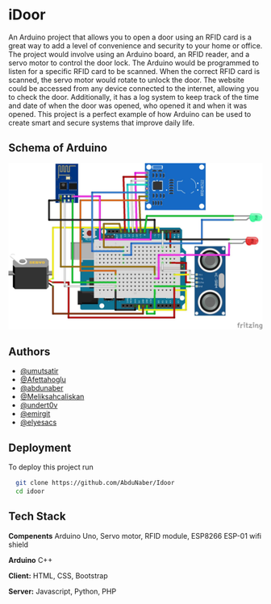 # iDoor

An Arduino project that allows you to open a door using an RFID card is a great way to add a level of convenience and security to your home or office. The project would involve using an Arduino board, an RFID reader, and a servo motor to control the door lock. The Arduino would be programmed to listen for a specific RFID card to be scanned. When the correct RFID card is scanned, the servo motor would rotate to unlock the door. The website could be accessed from any device connected to the internet, allowing you to check the door. Additionally, it has a log system to keep track of the time and date of when the door was opened, who opened it and when it was opened. This project is a perfect example of how Arduino can be used to create smart and secure systems that improve daily life.

## Schema of Arduino
![SHEMA FOR ARDUINO](arduinoschema.jpeg "arduino shema")

## Authors

- [@umutsatir](https://www.github.com/umutsatir)
- [@Afettahoglu](https://github.com/Afettahoglu)
- [@abdunaber](https://www.github.com/abdunaber)
- [@Meliksahcaliskan](https://www.github.com/Meliksahcaliskan)
- [@undert0v](https://www.github.com/undert0v)
- [@emirgit](https://www.github.com/emirgit)
- [@elyesacs](https://www.github.com/elyesacs)



## Deployment

To deploy this project run

```bash
  git clone https://github.com/AbduNaber/Idoor
  cd idoor
```



## Tech Stack
**Compenents** Arduino Uno, Servo motor, RFID module, ESP8266 ESP-01 wifi shield

**Arduino** C++

**Client:** HTML, CSS, Bootstrap

**Server:** Javascript, Python, PHP

